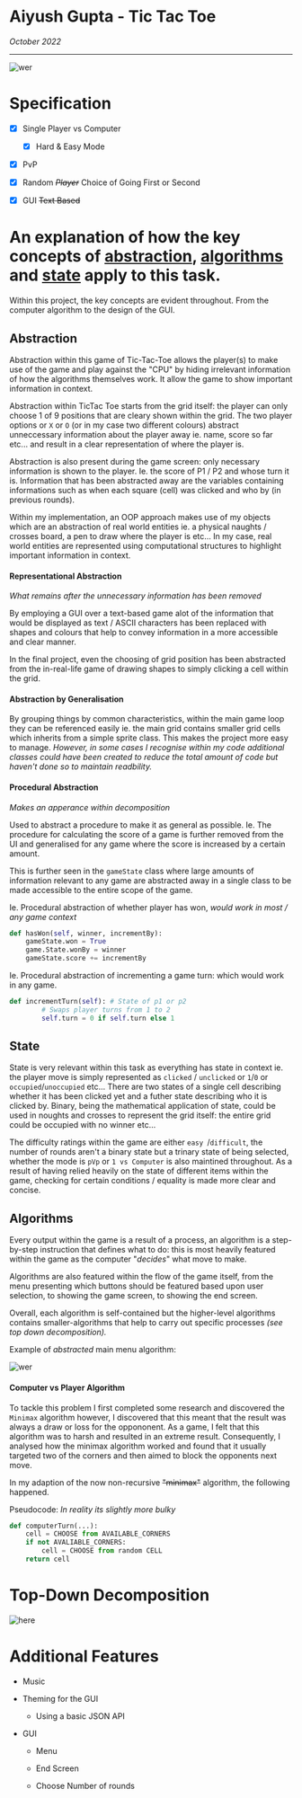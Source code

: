 # Aiyush Gupta - Tic Tac Toe

*October 2022*

---

![wer](/Users/aiyushgupta/Documents/Computer%20Science/a-level-tasks/a-level-tasks-sm-tm/noughtsCrosses/report/images/ticTacToeMockup.png)

# Specification

- [x] Single Player vs Computer
  
  - [x] Hard & Easy Mode

- [x] PvP

- [x] Random *~~Player~~* Choice of Going First or Second

- [x] GUI ~~Text Based~~

# An explanation of how the key concepts of <u>abstraction</u>, <u>algorithms</u> and <u>state</u> apply to this task.

Within this project, the key concepts are evident throughout. From the computer algorithm to the design of the GUI.

## Abstraction

Abstraction within this game of Tic-Tac-Toe allows the player(s) to make use of the game and play against the "CPU" by hiding irrelevant information of how the algorithms themselves work. It allow the game to show important information in context.

Abstraction within TicTac Toe starts from the grid itself: the player can only choose 1 of 9 positions that are cleary shown within the grid. The two player options or `X` or `O` (or in my case two different colours) abstract unneccessary information about the player away ie. name, score so far etc... and result in a clear representation of where the player is.

Abstraction is also present during the game screen: only necessary information is shown to the player. Ie. the score of P1 / P2 and whose turn it is. Information that has been abstracted away are the variables containing informations such as when each square (cell) was clicked and who by (in previous rounds). 

Within my implementation, an OOP approach makes use of my objects which are an abstraction of real world entities ie. a physical naughts / crosses board, a pen to draw where the player is etc... In my case, real world entities are represented using computational structures to highlight important information in context. 

#### Representational Abstraction

*What remains after the unnecessary information has been removed*

By employing a GUI over a text-based game alot of the information that would be displayed as text / ASCII characters has been replaced with shapes and colours that help to convey information in a more accessible and clear manner.

In the final project, even the choosing of grid position has been abstracted from the in-real-life game of drawing shapes to simply clicking a cell within the grid.

#### Abstraction by Generalisation

By grouping things by common characteristics, within the main game loop they can be referenced easily ie. the main grid contains smaller grid cells which inherits from a simple sprite class. This makes the project more easy to manage. *However, in some cases I recognise within my code additional classes could have been created to reduce the total amount of code but haven't done so to maintain readbility.*

#### Procedural Abstraction

*Makes an apperance within decomposition*

Used to abstract a procedure to make it as general as possible. Ie. The procedure for calculating the score of a game is further removed from the UI and generalised for any game where the score is increased by a certain amount.

This is further seen in the `gameState` class where large amounts of information relevant to any game are abstracted away in a single class to be made accessible to the entire scope of the game.

Ie. Procedural abstraction of whether player has won,  *would work in most / any game context*

```python
def hasWon(self, winner, incrementBy):
    gameState.won = True
    game.State.wonBy = winner
    gameState.score += incrementBy
```

Ie. Procedural abstraction of incrementing a game turn: which would work in any game.

```python
def incrementTurn(self): # State of p1 or p2
        # Swaps player turns from 1 to 2
        self.turn = 0 if self.turn else 1
```

## State

State is very relevant within this task as everything has state in context ie. the player move is simply represented as `clicked` / `unclicked` or `1`/`0` or `occupied`/`unoccupied` etc... There are two states of a single cell describing whether it has been clicked yet and a futher state describing who it is clicked by. Binary, being the mathematical application of state, could be used in noughts and crosses to represent the grid itself: the entire grid could be occupied with no winner etc... 

The difficulty ratings within the game are either `easy `/`difficult`, the number of rounds aren't a binary state but a trinary state of being selected, whether the mode is `pVp` or `1 vs Computer` is also maintined throughout. As a result of having relied heavily on the state of different items within the game, checking for certain conditions / equality is made more clear and concise.

## Algorithms

Every output within the game is a result of a process, an algorithm is a step-by-step instruction that defines what to do: this is most heavily featured within the game as the computer "*decides*" what move to make.

Algorithms are also featured within the flow of the game itself, from the menu presenting which buttons should be featured based upon user selection, to showing the game screen, to showing the end screen.

Overall, each algorithm is self-contained but the higher-level algorithms contains smaller-algorithms that help to carry out specific processes *(see top down decomposition).*

Example of *abstracted* main menu algorithm:

![wer](/Users/aiyushgupta/Documents/Computer%20Science/a-level-tasks/a-level-tasks-sm-tm/noughtsCrosses/report/images/MainMenuFlowchart.drawio.png)

#### Computer vs Player Algorithm

To tackle this problem I first completed some research and discovered the `Minimax` algorithm however, I discovered that this meant that the result was always a draw or loss for the oppononent. As a game, I felt that this algorithm was to harsh and resulted in an extreme result. Consequently, I analysed how the minimax algorithm worked and found that it usually targeted two of the corners and then aimed to block the opponents next move.  

In my adaption of the now non-recursive ~~"minimax"~~ algorithm, the following happened.

Pseudocode: *In reality its slightly more bulky*

```py
def computerTurn(...):
    cell = CHOOSE from AVAILABLE_CORNERS
    if not AVALIABLE_CORNERS:
        cell = CHOOSE from random CELL
    return cell
```

# Top-Down Decomposition

<img title="" src="file:///Users/aiyushgupta/Documents/Computer%20Science/a-level-tasks/a-level-tasks-sm-tm/noughtsCrosses/report/images/ticTacToe-StructureDiagram.drawio%2011.57.18.png" alt="here" data-align="center">

# 

# Additional Features

- Music

- Theming for the GUI
  
  - Using a basic JSON API 

- GUI
  
  - Menu
  
  - End Screen
  
  - Choose Number of rounds

